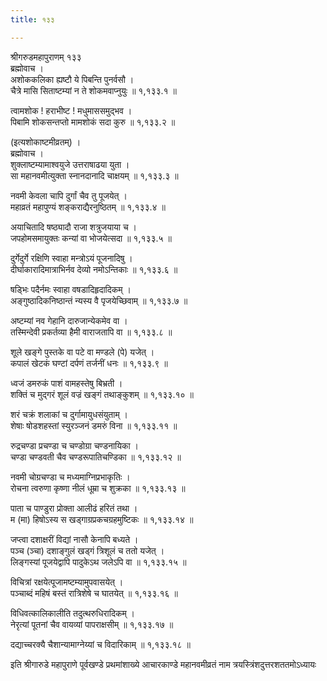 ```yaml
---
title: १३३

---
```

श्रीगरुडमहापुराणम् १३३  
ब्रह्मोवाच ।  
अशोककलिका ह्यष्टौ ये पिबन्ति पुनर्वसौ ।  
चैत्रे मासि सिताष्टम्यां न ते शोकमवाप्नुयुः ॥ १,१३३.१ ॥  
  
त्वामशोक ! हराभीष्ट ! मधुमाससमुद्भव ।  
पिबामि शोकसन्तप्तो मामशोकं सदा कुरु ॥ १,१३३.२ ॥  
  
(इत्यशोकाष्टमीव्रतम्) ।  
ब्रह्मोवाच ।  
शुक्लाष्टम्यामाश्वयुजे उत्तराषाढया युता ।  
सा महानवमीत्युक्ता स्नानदानादि चाक्षयम् ॥ १,१३३.३ ॥  
  
नवमी केवला चापि दुर्गां चैव तु पूजयेत् ।  
महाव्रतं महापुण्यं शङ्कराद्यैरनुष्ठितम् ॥ १,१३३.४ ॥  
  
अयाचितादि षष्ठ्यादौ राजा शत्रुजयाया च ।  
जपहोमसमायुक्तः कन्यां वा भोजयेत्सदा ॥ १,१३३.५ ॥  
  
दुर्गेदुर्गे रक्षिणि स्वाहा मन्त्रोऽयं पूजनादिषु ।  
दीर्घाकारादिमात्राभिर्नव देव्यो नमोऽन्तिकाः ॥ १,१३३.६ ॥  
  
षड्भिः पदैर्नमः स्वाहा वषडादिहृदादिकम् ।  
अङ्गुष्ठादिकनिष्ठान्तं न्यस्य वै पृजयेच्छिवाम् ॥ १,१३३.७ ॥  
  
अष्टम्यां नव गेहानि दारुजान्येकमेव वा ।  
तस्मिन्देवी प्रकर्तव्या हैमी वाराजतापि वा ॥ १,१३३.८ ॥  
  
शूले खङ्गे पुस्तके वा पटे वा मण्डले (पे) यजेत् ।  
कपालं खेटकं घण्टां दर्पणं तर्जनीं धनः ॥ १,१३३.९ ॥  
  
ध्वजं डमरुकं पाशं वामहस्तेषु बिभ्रती ।  
शक्तिं च मुद्गरं शूलं वज्रं खङ्गं तथाङ्कुशम् ॥ १,१३३.१० ॥  
  
शरं चक्रं शलाकां च दुर्गामायुधसंयुताम् ।  
शेषाः षोडशहस्तां स्युरञ्जनं डमरुं विना ॥ १,१३३.११ ॥  
  
रुद्रचण्डा प्रचण्डा च चण्डोग्रा चण्डनायिका ।  
चण्डा चण्डवती चैव चण्डरूपातिचण्डिका ॥ १,१३३.१२ ॥  
  
नवमी चोग्रचण्डा च मध्यमाग्निप्रभाकृतिः ।  
रोचना त्वरुणा कृष्णा नीलं धूम्रा च शुक्रका ॥ १,१३३.१३ ॥  
  
पाता च पाण्डुरा प्रोक्ता आलीढं हरितं तथा ।  
म (मा) हिषोऽस्य स खड्गाग्रप्रकचग्रहमुष्टिकः ॥ १,१३३.१४ ॥  
  
जप्त्वा दशाक्षरीं विद्यां नासौ केनापि बध्यते ।  
पञ्च (ञ्चा) दशाङ्गुलं खड्गं त्रिशूलं च ततो यजेत् ।  
लिङ्गस्यां पूजयेद्वापि पादुकेऽथ जलेऽपि वा ॥ १,१३३.१५ ॥  
  
विचित्रां रक्षयेत्पूजामष्टम्यामुपवासयेत् ।  
पञ्चाब्दं महिषं बस्तं रात्रिशेषे च घातयेत् ॥ १,१३३.१६ ॥  
  
विधिवत्कालिकालीति तदुत्थरुधिरादिकम् ।  
नेरृत्यां पूतनां चैव वायव्यां पापराक्षसीम् ॥ १,१३३.१७ ॥  
  
दद्याच्चरक्यै चैशान्यामाग्नेय्यां च विदारिकाम् ॥ १,१३३.१८ ॥  
  
इति श्रीगारुडे महापुराणे पूर्वखण्डे प्रथमांशाख्ये आचारकाण्डे महानवमीव्रतं नाम त्रयस्त्रिंशदुत्तरशततमोऽध्यायः